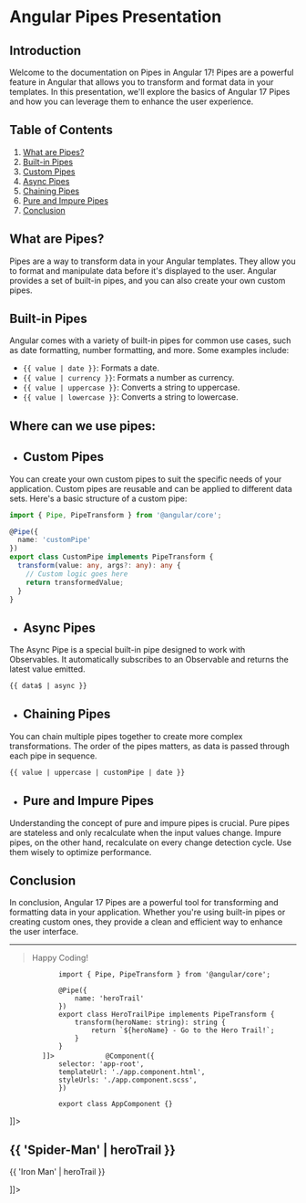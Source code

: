 # Angular Pipes Presentation

## Introduction

Welcome to the documentation on Pipes in Angular 17! Pipes are a powerful feature in Angular that allows you to transform and format data in your templates. In this presentation, we'll explore the basics of Angular 17 Pipes and how you can leverage them to enhance the user experience.

## Table of Contents

1. [What are Pipes?](#what-are-pipes)
2. [Built-in Pipes](#built-in-pipes)
3. [Custom Pipes](#custom-pipes)
4. [Async Pipes](#async-pipes)
5. [Chaining Pipes](#chaining-pipes)
6. [Pure and Impure Pipes](#pure-and-impure-pipes)
7. [Conclusion](#conclusion)

## What are Pipes?

Pipes are a way to transform data in your Angular templates. They allow you to format and manipulate data before it's displayed to the user. Angular provides a set of built-in pipes, and you can also create your own custom pipes.

## Built-in Pipes

Angular comes with a variety of built-in pipes for common use cases, such as date formatting, number formatting, and more. Some examples include:

- `{{ value | date }}`: Formats a date.
- `{{ value | currency }}`: Formats a number as currency.
- `{{ value | uppercase }}`: Converts a string to uppercase.
- `{{ value | lowercase }}`: Converts a string to lowercase.

## Where can we use pipes:

- ## Custom Pipes

You can create your own custom pipes to suit the specific needs of your application. Custom pipes are reusable and can be applied to different data sets. Here's a basic structure of a custom pipe:

```typescript
import { Pipe, PipeTransform } from '@angular/core';

@Pipe({
  name: 'customPipe'
})
export class CustomPipe implements PipeTransform {
  transform(value: any, args?: any): any {
    // Custom logic goes here
    return transformedValue;
  }
}
```

- ## Async Pipes
The Async Pipe is a special built-in pipe designed to work with Observables. It automatically subscribes to an Observable and returns the latest value emitted.

```html
{{ data$ | async }}
```

- ## Chaining Pipes

You can chain multiple pipes together to create more complex transformations. The order of the pipes matters, as data is passed through each pipe in sequence.

```html
{{ value | uppercase | customPipe | date }}
```
- ## Pure and Impure Pipes

Understanding the concept of pure and impure pipes is crucial. Pure pipes are stateless and only recalculate when the input values change. Impure pipes, on the other hand, recalculate on every change detection cycle. Use them wisely to optimize performance.

## Conclusion

In conclusion, Angular 17 Pipes are a powerful tool for transforming and formatting data in your application. Whether you're using built-in pipes or creating custom ones, they provide a clean and efficient way to enhance the user interface.

___

> Happy Coding!


<tabs>
    <tab title="custom.pipe.ts">
        <code-block lang="typescript">
            <![CDATA[

                import { Pipe, PipeTransform } from '@angular/core';

                @Pipe({
                    name: 'heroTrail'
                })
                export class HeroTrailPipe implements PipeTransform {
                    transform(heroName: string): string {
                        return `${heroName} - Go to the Hero Trail!`;
                    }
                }
            ]]>
</code-block>
    </tab>
    <tab title="app.component.ts">
        <code-block lang="typescript">
            <![CDATA[
                import { Component } from '@angular/core';

                @Component({
                selector: 'app-root',
                templateUrl: './app.component.html',
                styleUrls: './app.component.scss',
                })
                
                export class AppComponent {}
]]>
</code-block>
    </tab>
    <tab title="app.component.html">
        <code-block lang="html"> 
            <![CDATA[
                <div>
                    <h2>{{ 'Spider-Man' | heroTrail }}</h2>
                    <p>{{ 'Iron Man' | heroTrail }}</p>
                </div>
            ]]>
        </code-block>
    </tab>
</tabs>
